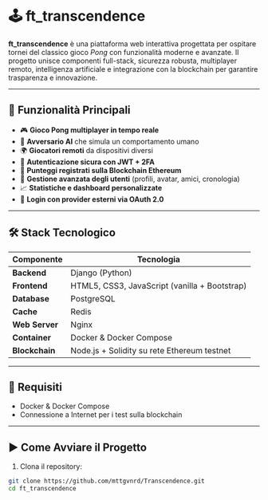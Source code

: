# 🕹️ ft_transcendence

**ft_transcendence** è una piattaforma web interattiva progettata per ospitare tornei del classico gioco *Pong* con funzionalità moderne e avanzate. Il progetto unisce componenti full-stack, sicurezza robusta, multiplayer remoto, intelligenza artificiale e integrazione con la blockchain per garantire trasparenza e innovazione.

---

## 🚀 Funzionalità Principali

- 🎮 **Gioco Pong multiplayer in tempo reale**
- 🧠 **Avversario AI** che simula un comportamento umano
- 🌍 **Giocatori remoti** da dispositivi diversi
- 🔐 **Autenticazione sicura con JWT + 2FA**
- 🧾 **Punteggi registrati sulla Blockchain Ethereum**
- 👥 **Gestione avanzata degli utenti** (profili, avatar, amici, cronologia)
- 📈 **Statistiche e dashboard personalizzate**
- 🔗 **Login con provider esterni via OAuth 2.0**

---

## 🛠️ Stack Tecnologico

| Componente     | Tecnologia            |
|----------------|------------------------|
| **Backend**     | Django (Python)        |
| **Frontend**    | HTML5, CSS3, JavaScript (vanilla + Bootstrap) |
| **Database**    | PostgreSQL             |
| **Cache**       | Redis                  |
| **Web Server**  | Nginx                  |
| **Container**   | Docker & Docker Compose |
| **Blockchain**  | Node.js + Solidity su rete Ethereum testnet |

---

## 🧪 Requisiti

- Docker & Docker Compose
- Connessione a Internet per i test sulla blockchain

---

## ▶️ Come Avviare il Progetto

1. Clona il repository:

```bash
git clone https://github.com/mttgvnrd/Transcendence.git
cd ft_transcendence

